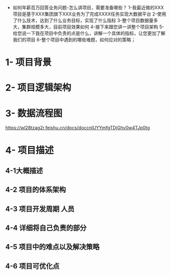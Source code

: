 

- 如何年薪百万回答业务问题-怎么讲项目，需要准备哪些？
  	1-我最近做的XXX项目是基于XXX集团旗下XXX业务为了完成XXXX任务实现大数据平台
  	2-使用了什么技术，达到了什么业务目标，实现了什么指标
  	3-整个项目数据量多大，集群规模多大，目前项目效果如何
  	4-接下来跟您讲一讲整个项目架构
  	5-给您说一下我在项目中负责的点是什么，讲解一个具体的指标，让您更加了解我们的项目
  	6-整个项目中遇到的哪些难题，如何应对的策略；



# 1- 项目背景

# 2- 项目逻辑架构

# 3- 数据流程图

https://wl28tzag2r.feishu.cn/docs/doccnlUYYmfgTDjGhv0w4TJp0tg

# 4- 项目描述

## 4-1大概描述

## 4-2 项目的体系架构

## 4-3 项目开发周期 人员

## 4-4 详细将自己负责的部分

## 4-5 项目中的难点以及解决策略

## 4-6 项目可优化点